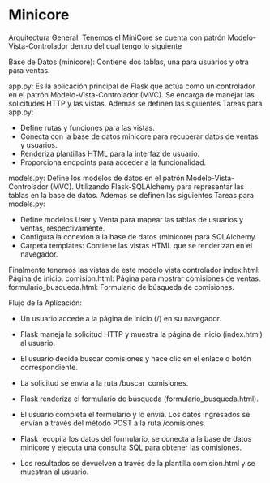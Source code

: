 # Minicore
Arquitectura General:
Tenemos el MiniCore se cuenta con patrón Modelo-Vista-Controlador dentro del cual tengo lo siguiente

Base de Datos (minicore): Contiene dos tablas, una para usuarios y otra para ventas.

app.py: Es la aplicación principal de Flask que actúa como un controlador en el patrón Modelo-Vista-Controlador (MVC). Se encarga de manejar las solicitudes HTTP y las vistas. Ademas se definen las siguientes Tareas para app.py:

- Define rutas y funciones para las vistas.
- Conecta con la base de datos minicore para recuperar datos de ventas y usuarios.
- Renderiza plantillas HTML para la interfaz de usuario.
- Proporciona endpoints para acceder a la funcionalidad.

models.py: Define los modelos de datos en el patrón Modelo-Vista-Controlador (MVC). Utilizando Flask-SQLAlchemy para representar las tablas en la base de datos. Ademas se definen las siguientes Tareas para models.py:

- Define modelos User y Venta para mapear las tablas de usuarios y ventas, respectivamente.
- Configura la conexión a la base de datos (minicore) para SQLAlchemy.
- Carpeta templates: Contiene las vistas HTML que se renderizan en el navegador.


Finalmente tenemos las vistas de este modelo vista controlador
index.html: Página de inicio.
comision.html: Página para mostrar comisiones de ventas.
formulario_busqueda.html: Formulario de búsqueda de comisiones.


Flujo de la Aplicación:

- Un usuario accede a la página de inicio (/) en su navegador.

- Flask maneja la solicitud HTTP y muestra la página de inicio (index.html) al usuario.

- El usuario decide buscar comisiones y hace clic en el enlace o botón correspondiente.

- La solicitud se envía a la ruta /buscar_comisiones.

- Flask renderiza el formulario de búsqueda (formulario_busqueda.html).

- El usuario completa el formulario y lo envía. Los datos ingresados se envían a través del método POST a la ruta /comisiones.

- Flask recopila los datos del formulario, se conecta a la base de datos minicore y ejecuta una consulta SQL para obtener las comisiones.

- Los resultados se devuelven a través de la plantilla comision.html y se muestran al usuario.
